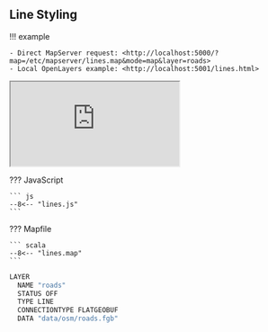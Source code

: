 ## Line Styling

!!! example

    - Direct MapServer request: <http://localhost:5000/?map=/etc/mapserver/lines.map&mode=map&layer=roads>
    - Local OpenLayers example: <http://localhost:5001/lines.html>

<div class="map">
  <iframe src="https://geographika.github.io/getting-started-with-mapserver-demo/lines.html"></iframe>
</div>


??? JavaScript

    ``` js
    --8<-- "lines.js"
    ```

??? Mapfile

    ``` scala
    --8<-- "lines.map"
    ```

```scala
LAYER
  NAME "roads"
  STATUS OFF
  TYPE LINE
  CONNECTIONTYPE FLATGEOBUF
  DATA "data/osm/roads.fgb"
```

